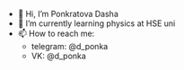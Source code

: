 - 👋 Hi, I’m Ponkratova Dasha
- 🌱 I’m currently learning physics at HSE uni
- 📫 How to reach me:
  - telegram: @d_ponka
  - VK: @d_ponka

<!---
PoncratovaD/PoncratovaD is a ✨ special ✨ repository because its `README.md` (this file) appears on your GitHub profile.
You can click the Preview link to take a look at your changes.
--->
